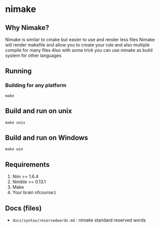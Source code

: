 # nimake

## Why Nimake?

Nimake is similar to cmake but easier to use and render less files
Nimake will render makefile and allow you to create your rule and also multiple compile for many files
Also with some trick you can use nimake as build system for other languages

## Running

### Building for any platform

    make

## Build and run on unix

    make unix

## Build and run on Windows

    make win

## Requirements

1. Nim >= 1.6.4
2. Nimble >= 0.13.1
3. Make
4. Your brain ofcourse:)

## Docs (files)

-   `docs/syntax/reservedwords.md` : nimake standard reserved words
